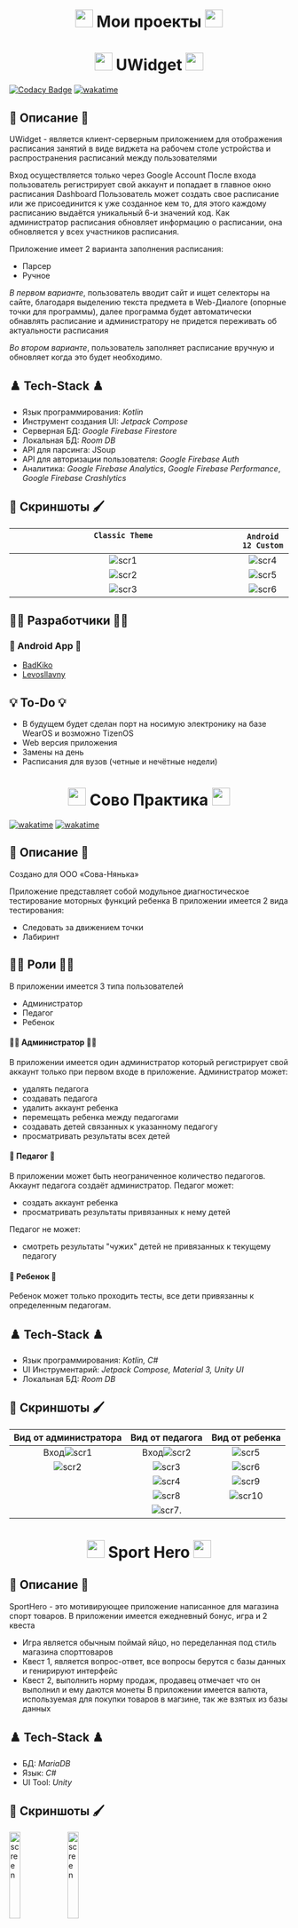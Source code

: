 <h1 align="center">
 <img src="https://meritt-gifs.s3-us-west-1.amazonaws.com/nerd-life/bulba-roll.gif" width="32" height="32">
 Мои проекты</a> 
<img src="https://meritt-gifs.s3-us-west-1.amazonaws.com/nerd-life/bulba-roll.gif" width="32" height="32"></h1>

<h1 align="center">
 <img src="https://c.tenor.com/MrvBJVe6TRQAAAAi/speed-roll-joba.gif" width="32" height="32">
 UWidget </a> 
<img src="https://c.tenor.com/MrvBJVe6TRQAAAAi/speed-roll-joba.gif" width="32" height="32"></h1>

[![Codacy Badge](https://app.codacy.com/project/badge/Grade/9fcf2381f42d4933bf9740dc6f1c0cc5)](https://www.codacy.com?utm_source=github.com&amp;utm_medium=referral&amp;utm_content=BadKiko/UWidget&amp;utm_campaign=Badge_Grade)
[![wakatime](https://wakatime.com/badge/user/28a2f792-7e9a-4dd3-97e0-a2515ca044d0/project/3cea3d49-8ae3-43b3-bdb0-fd5dabd61080.svg)](https://wakatime.com/badge/user/28a2f792-7e9a-4dd3-97e0-a2515ca044d0/project/3cea3d49-8ae3-43b3-bdb0-fd5dabd61080)
## 📄 Описание 📄
UWidget - является клиент-серверным приложением для отображения расписания занятий в виде виджета на рабочем столе устройства и распространения расписаний между пользователями

Вход осуществляется только через Google Account
После входа пользователь регистрирует свой аккаунт и попадает в главное окно расписания Dashboard
Пользователь может создать свое расписание или же присоединится к уже созданное кем то, для этого каждому расписанию выдаётся уникальный 6-и значений код.
Как администратор расписания обновляет информацию о расписании, она обновляется у всех участников расписания.

Приложение имеет 2 варианта заполнения расписания:
- Парсер
- Ручное

*В первом варианте*, пользователь вводит сайт и ищет селекторы на сайте, благодаря выделению текста предмета в Web-Диалоге (опорные точки для программы), далее программа будет автоматически обнавлять расписание и администратору не придется переживать об актуальности расписания

*Во втором варианте*, пользователь заполняет расписание вручную и обновляет когда это будет необходимо.

## ♟️ Tech-Stack ♟️
- Язык программирования: *Kotlin*
- Инструмент создания UI: *Jetpack Compose*
- Серверная БД: *Google Firebase Firestore*
- Локальная БД: *Room DB*
- API для парсинга: JSoup
- API для авторизации пользователя: *Google Firebase Auth*
- Аналитика: *Google Firebase Analytics*, *Google Firebase Performance*, *Google Firebase Crashlytics*

## 🎨 Скриншоты 🖌️
| `Classic Theme` &#8195;&#8195;&#8195;&#8195;&#8195;&#8195;&#8195;&#8195;&#8195;&#8195;&#8195;&#8195;&#8195;&#8195;&#8195;&#8195;&#8195;&#8195;&#8195;&#8195;&#8195;&#8195;&#8195; | `Android 12 Custom` |        
| :------------------: |:------------------:|
|![scr1](https://github.com/BadKiko/UWidget/blob/master/IMG_20220616_174943_344.jpg?raw=true "Скриншот 1")|![scr4](https://github.com/BadKiko/UWidget/blob/master/Screenshot_20220616-175104_UWidget.png?raw=true "Скриншот 4")|
|![scr2](https://github.com/BadKiko/UWidget/blob/master/IMG_20220616_175050_350.jpg?raw=true "Скриншот 2")|![scr5](https://github.com/BadKiko/UWidget/blob/master/Screenshot_20220616-175112_UWidget.png?raw=true "Скриншот 5")|
|![scr3](https://github.com/BadKiko/UWidget/blob/master/IMG_20220616_175059_797.jpg?raw=true "Скриншот 3")|![scr6](https://github.com/BadKiko/UWidget/blob/master/Screenshot_20220616-175126_UWidget.png?raw=true "Скриншот 6")| 

## 🧑‍💻 Разработчики 🧑‍💻
### 📱 Android App 📱
- [BadKiko](https://github.com/BadKiko)
- [Levosllavny](https://github.com/Levosllavny)

## 💡 To-Do 💡
- В будущем будет сделан порт на носимую электронику на базе WearOS и возможно TizenOS
- Web версия приложения
- Замены на день
- Расписания для вузов (четные и нечётные недели)







<h1 align="center">
 <img src="https://c.tenor.com/MrvBJVe6TRQAAAAi/speed-roll-joba.gif" width="32" height="32">
 Сово Практика </a> 
<img src="https://c.tenor.com/MrvBJVe6TRQAAAAi/speed-roll-joba.gif" width="32" height="32"></h1>


[![wakatime](https://wakatime.com/badge/user/28a2f792-7e9a-4dd3-97e0-a2515ca044d0/project/8c126fff-ed9e-471d-b59f-039e7630caa0.svg)](https://wakatime.com/badge/user/28a2f792-7e9a-4dd3-97e0-a2515ca044d0/project/8c126fff-ed9e-471d-b59f-039e7630caa0)
[![wakatime](https://wakatime.com/badge/user/28a2f792-7e9a-4dd3-97e0-a2515ca044d0/project/5ce5591f-d2b7-4e40-abde-8ea4b6c1a6f9.svg)](https://wakatime.com/badge/user/28a2f792-7e9a-4dd3-97e0-a2515ca044d0/project/5ce5591f-d2b7-4e40-abde-8ea4b6c1a6f9)
## 📄 Описание 📄
Создано для ООО «Сова-Нянька»


Приложение представляет собой модульное диагностическое тестирование моторных функций ребенка
В приложении имеется 2 вида тестирования:
- Следовать за движением точки
- Лабиринт

## 🧑‍💼 Роли 🧑‍💼
В приложении имеется 3 типа пользователей
- Администратор
- Педагог
- Ребенок

#### 🧑‍⚖️ Администратор 🧑‍⚖️
В приложении имеется один администратор который регистрирует свой аккаунт только при первом входе в приложение.
Администратор может:
- удалять педагога
- создавать педагога
- удалить аккаунт ребенка
- перемещать ребенка между педагогами 
- создавать детей связанных к указанному педагогу
- просматривать результаты всех детей

#### 🧑 Педагог 🧑
В приложении может быть неограниченное количество педагогов.
Аккаунт педагога создаёт администратор.
Педагог может:
- создать аккаунт ребенка
- просматривать результаты привязанных к нему детей

Педагог не может:
- смотреть результаты "чужих" детей не привязанных к текущему педагогу

#### 👶 Ребенок 👶
Ребенок может только проходить тесты, все дети привязанны к определенным педагогам.

## ♟️ Tech-Stack ♟️
- Язык программирования: *Kotlin, C#*
- UI Инструментарий: *Jetpack Compose, Material 3, Unity UI*
- Локальная БД: *Room DB*

## 🎨 Скриншоты 🖌️
| Вид от администратора| Вид от педагога    | Вид от ребенка | 
| :---------------------------: |:------------------:|:--------------:|
|Вход![scr1][s1]                |Вход![scr2][s1]     |![scr5][s5]
|![scr2][s2]                    |![scr3][s3]         |![scr6][s6]
|                               |![scr4][s4]         |![scr9][s9]
|                               |![scr8][s8]         |![scr10][s10]
|                               |![scr7][s7].        |

[s1]: https://github.com/BadKiko/SovoPractic/blob/master/Screenshot_20220617-082923_%D0%9B%D0%B0%D0%B1%D0%B8%D1%80%D0%B8%D0%BD%D1%82-%D0%BF%D0%B0%D1%80%D0%BE%D0%B2%D0%BE%D0%B7%D0%B8%D0%BA.png?raw=true "Скриншот"
[s2]: https://github.com/BadKiko/SovoPractic/blob/master/Screenshot_20220617-082932_%D0%9B%D0%B0%D0%B1%D0%B8%D1%80%D0%B8%D0%BD%D1%82-%D0%BF%D0%B0%D1%80%D0%BE%D0%B2%D0%BE%D0%B7%D0%B8%D0%BA.png?raw=true "Скриншот" 
[s3]: https://github.com/BadKiko/SovoPractic/blob/master/Screenshot_20220617-083021_%D0%9B%D0%B0%D0%B1%D0%B8%D1%80%D0%B8%D0%BD%D1%82-%D0%BF%D0%B0%D1%80%D0%BE%D0%B2%D0%BE%D0%B7%D0%B8%D0%BA.png?raw=true "Скриншот"
[s4]: https://github.com/BadKiko/SovoPractic/blob/master/Screenshot_20220617-083024_%D0%9B%D0%B0%D0%B1%D0%B8%D1%80%D0%B8%D0%BD%D1%82-%D0%BF%D0%B0%D1%80%D0%BE%D0%B2%D0%BE%D0%B7%D0%B8%D0%BA.png?raw=true "Скриншот"
[s5]: https://github.com/BadKiko/SovoPractic/blob/master/Screenshot_20220617-083035_%D0%9B%D0%B0%D0%B1%D0%B8%D1%80%D0%B8%D0%BD%D1%82-%D0%BF%D0%B0%D1%80%D0%BE%D0%B2%D0%BE%D0%B7%D0%B8%D0%BA.png?raw=true "Скриншот"
[s6]: https://github.com/BadKiko/SovoPractic/blob/master/Screenshot_20220617-083103_%D0%9B%D0%B0%D0%B1%D0%B8%D1%80%D0%B8%D0%BD%D1%82-%D0%BF%D0%B0%D1%80%D0%BE%D0%B2%D0%BE%D0%B7%D0%B8%D0%BA.png?raw=true "Скриншот"
[s7]: https://github.com/BadKiko/SovoPractic/blob/master/Screenshot_20220617-083135_%D0%9B%D0%B0%D0%B1%D0%B8%D1%80%D0%B8%D0%BD%D1%82-%D0%BF%D0%B0%D1%80%D0%BE%D0%B2%D0%BE%D0%B7%D0%B8%D0%BA.png?raw=true "Скриншот"
[s8]: https://github.com/BadKiko/SovoPractic/blob/master/Screenshot_20220617-083142_%D0%9B%D0%B0%D0%B1%D0%B8%D1%80%D0%B8%D0%BD%D1%82-%D0%BF%D0%B0%D1%80%D0%BE%D0%B2%D0%BE%D0%B7%D0%B8%D0%BA.png?raw=true "Скриншот"
[s9]: https://github.com/BadKiko/SovoPractic/blob/master/Screenshot_20220617-083214_%D0%9B%D0%B0%D0%B1%D0%B8%D1%80%D0%B8%D0%BD%D1%82-%D0%BF%D0%B0%D1%80%D0%BE%D0%B2%D0%BE%D0%B7%D0%B8%D0%BA.png?raw=true "Скриншот"
[s10]: https://github.com/BadKiko/SovoPractic/blob/master/Screenshot_20220617-083230_%D0%9B%D0%B0%D0%B1%D0%B8%D1%80%D0%B8%D0%BD%D1%82-%D0%BF%D0%B0%D1%80%D0%BE%D0%B2%D0%BE%D0%B7%D0%B8%D0%BA.png?raw=true "Скриншот"


<h1 align="center">
 <img src="https://c.tenor.com/MrvBJVe6TRQAAAAi/speed-roll-joba.gif" width="32" height="32">
 Sport Hero </a> 
<img src="https://c.tenor.com/MrvBJVe6TRQAAAAi/speed-roll-joba.gif" width="32" height="32"></h1>

## 📄 Описание 📄
SportHero - это мотивирующее приложение написанное для магазина спорт товаров.
В приложении имеется ежедневный бонус, игра и 2 квеста
- Игра является обычным поймай яйцо, но переделанная под стиль магазина спорттоваров
- Квест 1, является вопрос-ответ, все вопросы берутся с базы данных и генирируют интерфейс
- Квест 2, выполнить норму продаж, продавец отмечает что он выполнил и ему даются монеты
В приложении имеется валюта, используемая для покупки товаров в магзине, так же взятых из базы данных

## ♟️ Tech-Stack ♟️
- БД: *MariaDB*
- Язык: *C#*
- UI Tool: *Unity*

## 🎨 Скриншоты 🖌️
<img src="https://github.com/BadKiko/MyProjects/blob/main/1080x1920_2022_06_17_12_40_44.png?raw=true" alt="screen" width="20%" height="20%"/>
<img src="https://github.com/BadKiko/MyProjects/blob/main/1080x1920_2022_06_17_12_40_49.png?raw=true" alt="screen" width="20%" height="20%"/>

<h1 align="center">
 <img src="https://c.tenor.com/MrvBJVe6TRQAAAAi/speed-roll-joba.gif" width="32" height="32">
 GLOBanner </a> 
<img src="https://c.tenor.com/MrvBJVe6TRQAAAAi/speed-roll-joba.gif" width="32" height="32"></h1>

## 📄 Описание 📄
Простое приложение баннер для компании GLO, включает в себя софт для автоматического обновления баннера с GitHub релизов из репозитория, а так же слежка за процессом и сворачиванием приложения.

## ♟️ Tech-Stack ♟️
- Drive: *GitHub* выступает в виде хранилища приложения для обновления баннера
- Язык: C#
- UI Tool: Unity

## 🎨 Скриншоты 🖌️




<h1 align="center">
 <img src="https://meritt-gifs.s3-us-west-1.amazonaws.com/nerd-life/bulba-roll.gif" width="32" height="32">
 Мои публичные проекты</a> 
<img src="https://meritt-gifs.s3-us-west-1.amazonaws.com/nerd-life/bulba-roll.gif" width="32" height="32"></h1>


[![Readme Card](https://github-readme-stats.vercel.app/api/pin/?username=BadKiko&repo=Tsunami-Fi&hide_border=true&border_radius=16&theme=vue-dark)](https://github.com/BadKiko/Tsunami-Fi)

[![Readme Card](https://github-readme-stats.vercel.app/api/pin/?username=BadKiko&repo=NoisePower&hide_border=true&border_radius=16&theme=vue-dark)](https://github.com/BadKiko/NoisePower)

[![Readme Card](https://github-readme-stats.vercel.app/api/pin/?username=BadKiko&repo=KITWidget&hide_border=true&border_radius=16&theme=vue-dark)](https://github.com/BadKiko/KITWidget)


<h1 align="center">
 <img src="https://meritt-gifs.s3-us-west-1.amazonaws.com/nerd-life/bulba-roll.gif" width="32" height="32">
 Проекты в которых я участвовал</a> 
<img src="https://meritt-gifs.s3-us-west-1.amazonaws.com/nerd-life/bulba-roll.gif" width="32" height="32"></h1>

<h1 align="center">
 <img src="https://c.tenor.com/MrvBJVe6TRQAAAAi/speed-roll-joba.gif" width="32" height="32">
 TruSo </a> 
<img src="https://c.tenor.com/MrvBJVe6TRQAAAAi/speed-roll-joba.gif" width="32" height="32"></h1>

<img src="https://github.com/BadKiko/MyProjects/blob/main/rvH128nd_4x.jpg?raw=true" alt="screen" width="100%" height="20%"/>

## 🧑‍💻 Мой вклад 🧑‍💻
Участвовал в создании report системы, отправляющая всю статистику комнаты в FireStore, а позже репортами можно было управлять с помощью админ панели. Модифицировал дизайн приложения под report систему.

## 🎨 Скриншоты 🖌️
<img src="https://github.com/BadKiko/MyProjects/blob/main/photo_2021-12-16_22-35-08.jpg?raw=true" alt="screen" width="70%" height="20%"/>
<img src="https://github.com/BadKiko/MyProjects/blob/main/new4.jpg?raw=true" alt="screen" width="30%" height="20%"/>

